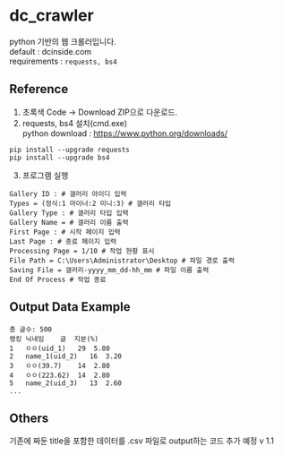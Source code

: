 # dc_crawler
python 기반의 웹 크롤러입니다.  
default : dcinside.com  
requirements : `requests, bs4`
## Reference
1. 초록색 Code -> Download ZIP으로 다운로드.
2. requests, bs4 설치(cmd.exe)  
python download : https://www.python.org/downloads/  
```
pip install --upgrade requests
pip install --upgrade bs4
```
3. 프로그램 실행 
```
Gallery ID : # 갤러리 아이디 입력
Types = (정식:1 마이너:2 미니:3) # 갤러리 타입
Gallery Type : # 갤러리 타입 입력
Gallery Name = # 갤러리 이름 출력
First Page : # 시작 페이지 입력
Last Page : # 종료 페이지 입력
Processing Page = 1/10 # 작업 현황 표시
File Path = C:\Users\Administrator\Desktop # 파일 경로 출력
Saving File = 갤러리-yyyy_mm_dd-hh_mm # 파일 이름 출력
End Of Process # 작업 종료
```
## Output Data Example
```
총 글수: 500
랭킹 닉네임    글  지분(%)
1	ㅇㅇ(uid_1)	29	5.80
2	name_1(uid_2)	16	3.20
3	ㅇㅇ(39.7)	14	2.80
4	ㅇㅇ(223.62)	14	2.80
5	name_2(uid_3)	13	2.60
... 
```
## Others
기존에 짜둔 title을 포함한 데이터를 .csv 파일로 output하는 코드 추가 예정 v 1.1

